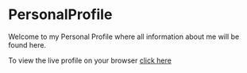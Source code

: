 # PersonalProfile
Welcome to my Personal Profile where all information about me will be found here.

To view the live profile on your browser <a href = "https://iamluckyt.github.io/PersonalProfile/"> click here </a>
